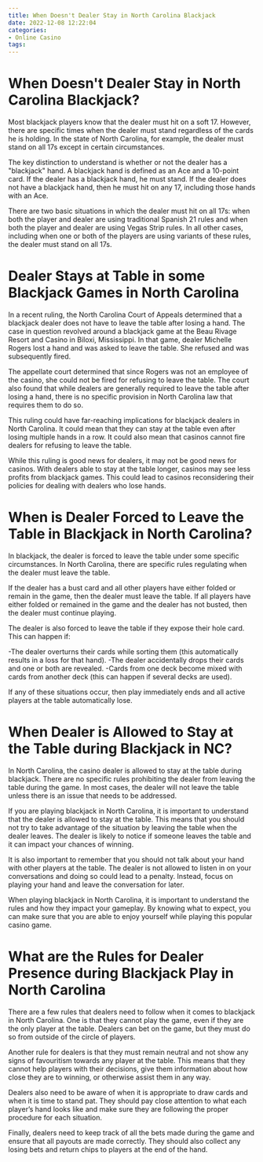 ```yaml
---
title: When Doesn't Dealer Stay in North Carolina Blackjack
date: 2022-12-08 12:22:04
categories:
- Online Casino
tags:
---
```



#  When Doesn't Dealer Stay in North Carolina Blackjack?

Most blackjack players know that the dealer must hit on a soft 17. However, there are specific times when the dealer must stand regardless of the cards he is holding. In the state of North Carolina, for example, the dealer must stand on all 17s except in certain circumstances.

The key distinction to understand is whether or not the dealer has a "blackjack" hand. A blackjack hand is defined as an Ace and a 10-point card. If the dealer has a blackjack hand, he must stand. If the dealer does not have a blackjack hand, then he must hit on any 17, including those hands with an Ace.

There are two basic situations in which the dealer must hit on all 17s: when both the player and dealer are using traditional Spanish 21 rules and when both the player and dealer are using Vegas Strip rules. In all other cases, including when one or both of the players are using variants of these rules, the dealer must stand on all 17s.

#  Dealer Stays at Table in some Blackjack Games in North Carolina

In a recent ruling, the North Carolina Court of Appeals determined that a blackjack dealer does not have to leave the table after losing a hand. The case in question revolved around a blackjack game at the Beau Rivage Resort and Casino in Biloxi, Mississippi. In that game, dealer Michelle Rogers lost a hand and was asked to leave the table. She refused and was subsequently fired.

The appellate court determined that since Rogers was not an employee of the casino, she could not be fired for refusing to leave the table. The court also found that while dealers are generally required to leave the table after losing a hand, there is no specific provision in North Carolina law that requires them to do so.

This ruling could have far-reaching implications for blackjack dealers in North Carolina. It could mean that they can stay at the table even after losing multiple hands in a row. It could also mean that casinos cannot fire dealers for refusing to leave the table.

While this ruling is good news for dealers, it may not be good news for casinos. With dealers able to stay at the table longer, casinos may see less profits from blackjack games. This could lead to casinos reconsidering their policies for dealing with dealers who lose hands.

#  When is Dealer Forced to Leave the Table in Blackjack in North Carolina?

In blackjack, the dealer is forced to leave the table under some specific circumstances. In North Carolina, there are specific rules regulating when the dealer must leave the table.

If the dealer has a bust card and all other players have either folded or remain in the game, then the dealer must leave the table. If all players have either folded or remained in the game and the dealer has not busted, then the dealer must continue playing.

The dealer is also forced to leave the table if they expose their hole card. This can happen if:

-The dealer overturns their cards while sorting them (this automatically results in a loss for that hand).
-The dealer accidentally drops their cards and one or both are revealed.
-Cards from one deck become mixed with cards from another deck (this can happen if several decks are used).

If any of these situations occur, then play immediately ends and all active players at the table automatically lose.

#  When Dealer is Allowed to Stay at the Table during Blackjack in NC?

In North Carolina, the casino dealer is allowed to stay at the table during blackjack. There are no specific rules prohibiting the dealer from leaving the table during the game. In most cases, the dealer will not leave the table unless there is an issue that needs to be addressed.

If you are playing blackjack in North Carolina, it is important to understand that the dealer is allowed to stay at the table. This means that you should not try to take advantage of the situation by leaving the table when the dealer leaves. The dealer is likely to notice if someone leaves the table and it can impact your chances of winning.

It is also important to remember that you should not talk about your hand with other players at the table. The dealer is not allowed to listen in on your conversations and doing so could lead to a penalty. Instead, focus on playing your hand and leave the conversation for later.

When playing blackjack in North Carolina, it is important to understand the rules and how they impact your gameplay. By knowing what to expect, you can make sure that you are able to enjoy yourself while playing this popular casino game.

#  What are the Rules for Dealer Presence during Blackjack Play in North Carolina

There are a few rules that dealers need to follow when it comes to blackjack in North Carolina. One is that they cannot play the game, even if they are the only player at the table. Dealers can bet on the game, but they must do so from outside of the circle of players.

Another rule for dealers is that they must remain neutral and not show any signs of favouritism towards any player at the table. This means that they cannot help players with their decisions, give them information about how close they are to winning, or otherwise assist them in any way.

Dealers also need to be aware of when it is appropriate to draw cards and when it is time to stand pat. They should pay close attention to what each player’s hand looks like and make sure they are following the proper procedure for each situation.

Finally, dealers need to keep track of all the bets made during the game and ensure that all payouts are made correctly. They should also collect any losing bets and return chips to players at the end of the hand.